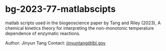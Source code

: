 # bg-2023-77-matlabscipts
matlab scripts used in the biogeoscience paper by Tang and Riley (2023), A chemical kinetics theory for interpreting the non-monotonic
temperature dependence of enzymatic reactions.

Author: Jinyun Tang
Contact: jinyuntang@lbl.gov
